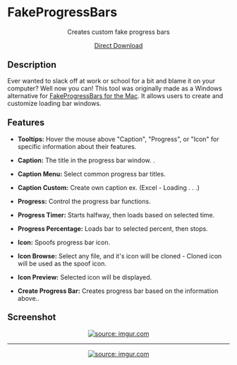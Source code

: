 # FakeProgressBars
<p align="center">
Creates custom fake progress bars
</p>
<p align="center">
<a href="https://github.com/xadamxk/FakeProgressBars/blob/master/FakeProgressBars/bin/Debug/FakeProgressBars.exe?raw=true">Direct Download</a>
</p>

<h3><b><big>Description</big></b></h3>
Ever wanted to slack off at work or school for a bit and blame it on your computer? Well now you can! This tool was originally made as a Windows alternative for  <a href="http://osxdaily.com/2014/05/09/fake-progress-bar-app-mac-corporate-avoidance/">FakeProgressBars for the Mac</a>. It allows users to create and customize loading bar windows. 

<h3><b><big>Features</big></b></h3>
<ul><li><b>Tooltips:</b> Hover the mouse above "Caption", "Progress", or "Icon" for specific information about their features.</li></ul>
<ul><li><b>Caption:</b> The title in the progress bar window. .</li></ul>
<ul><li><b>Caption Menu:</b> Select common progress bar titles.</li></ul>
<ul><li><b>Caption Custom:</b> Create own caption ex. (Excel - Loading . . .)</li></ul>
<ul><li><b>Progress:</b> Control the progress bar functions. </li></ul>
<ul><li><b>Progress Timer:</b> Starts halfway, then loads based on selected time.</li></ul>
<ul><li><b>Progress Percentage:</b>  Loads bar to selected percent, then stops.</li></ul>
<ul><li><b>Icon:</b> Spoofs progress bar icon.</li></ul>
<ul><li><b>Icon Browse:</b> Select any file, and it's icon will be cloned - Cloned icon will be used as the spoof icon.</li></ul>
<ul><li><b>Icon Preview:</b> Selected icon will be displayed.</li></ul>
<ul><li><b>Create Progress Bar:</b> Creates progress bar based on the information above..</li></ul>

<h3><b><big>Screenshot</big></b></h3>
<p align="center">
  <a href="http://imgur.com/HGIipDg"><img src="http://i.imgur.com/HGIipDg.png" title="source: imgur.com" /></a></p>
  <hr>
  <p align="center">
  <a href="http://imgur.com/veSqRHz"><img src="http://i.imgur.com/veSqRHz.png" title="source: imgur.com" /></a>
</p>
